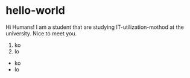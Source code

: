 # hello-world

Hi Humans!
I am a student that are studying IT-utilization-mothod at the university.
Nice to meet you.

1. ko
1. lo

* ko
* lo
